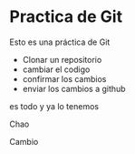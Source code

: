 # Practica de Git
Esto es una práctica de Git
- Clonar un repositorio
- cambiar el codigo
- confirmar los cambios
- enviar los cambios a github

es todo y ya lo tenemos

Chao

Cambio
